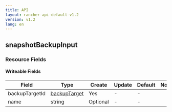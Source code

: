 ```yaml
---
title: API
layout: rancher-api-default-v1.2
version: v1.2
lang: en
---
```


## snapshotBackupInput



### Resource Fields

#### Writeable Fields

Field | Type | Create | Update | Default | Notes
---|---|---|---|---|---
backupTargetId | [backupTarget]({{site.baseurl}}/rancher/{{page.version}}/{{page.lang}}/api/api-resources/backupTarget/) | Yes | - | - | 
name | string | Optional | - | - | 



<br>
